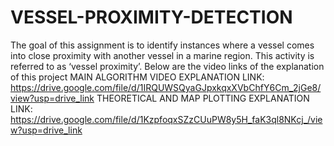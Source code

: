 # VESSEL-PROXIMITY-DETECTION
The goal of this assignment is to identify instances where a vessel comes into close proximity with another vessel in a marine region. This activity is referred to as ‘vessel proximity’.
Below are the video links of the explanation of this project
MAIN ALGORITHM VIDEO EXPLANATION LINK: https://drive.google.com/file/d/1IRQUWSQyaGJpxkqxXVbChfY6Cm_2jGe8/view?usp=drive_link
THEORETICAL AND MAP PLOTTING EXPLANATION LINK:
https://drive.google.com/file/d/1KzpfoqxSZzCUuPW8y5H_faK3ql8NKcj_/view?usp=drive_link
